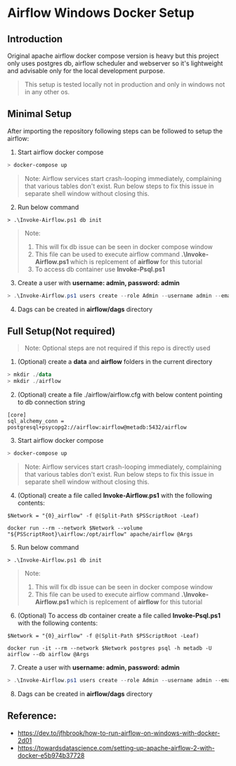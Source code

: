 # Airflow Windows Docker Setup

## Introduction
Original apache airflow docker compose version is heavy but this project only uses postgres db, airflow scheduler and webserver so it's lightweight and advisable only for the local development purpose.

>This setup is tested locally not in production and only in windows not in any other os.

## Minimal Setup
After importing the repository following steps can be followed to setup the airflow:

1. Start airflow docker compose
```powershell
> docker-compose up
```
>Note: Airflow services start crash-looping immediately, complaining that various tables don't exist. Run below steps to fix this issue in separate shell window without closing this.

2. Run below command
```
> .\Invoke-Airflow.ps1 db init
```
> Note: 
> 1. This will fix db issue can be seen in docker compose window
> 2. This file can be used to execute airflow command **.\Invoke-Airflow.ps1 <args>** which is replcement of **airflow <args>** for this tutorial
> 3. To access db container use **Invoke-Psql.ps1**

3. Create a user with **username: admin, password: admin**
```powershell
> .\Invoke-Airflow.ps1 users create --role Admin --username admin --email admin --firstname admin --lastname admin --password admin
```

4. Dags can be created in **airflow/dags** directory

## Full Setup(Not required)
>Note: Optional steps are not required if this repo is directly used

1. (Optional) create a **data** and **airflow** folders in the current directory
```powershell
> mkdir ./data
> mkdir ./airflow
```

2. (Optional) create a file ./airflow/airflow.cfg with below content pointing to db connection string
```
[core]
sql_alchemy_conn = postgresql+psycopg2://airflow:airflow@metadb:5432/airflow
```

3. Start airflow docker compose
```powershell
> docker-compose up
```
>Note: Airflow services start crash-looping immediately, complaining that various tables don't exist. Run below steps to fix this issue in separate shell window without closing this.

4. (Optional) create a file called **Invoke-Airflow.ps1** with the following contents:
```
$Network = "{0}_airflow" -f @(Split-Path $PSScriptRoot -Leaf)

docker run --rm --network $Network --volume "${PSScriptRoot}\airflow:/opt/airflow" apache/airflow @Args
```

5. Run below command
```
> .\Invoke-Airflow.ps1 db init
```
> Note: 
> 1. This will fix db issue can be seen in docker compose window
> 2. This file can be used to execute airflow command **.\Invoke-Airflow.ps1 <args>** which is replcement of **airflow <args>** for this tutorial

6. (Optional) To access db container create a file called **Invoke-Psql.ps1** with the following contents:
```
$Network = "{0}_airflow" -f @(Split-Path $PSScriptRoot -Leaf)

docker run -it --rm --network $Network postgres psql -h metadb -U airflow --db airflow @Args
```

7. Create a user with **username: admin, password: admin**
```powershell
> .\Invoke-Airflow.ps1 users create --role Admin --username admin --email admin --firstname admin --lastname admin --password admin
```

8. Dags can be created in **airflow/dags** directory

## Reference:
- https://dev.to/jfhbrook/how-to-run-airflow-on-windows-with-docker-2d01
- https://towardsdatascience.com/setting-up-apache-airflow-2-with-docker-e5b974b37728
